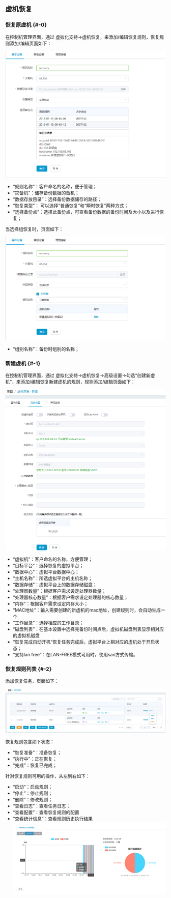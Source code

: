 ## 虚机恢复

### 恢复原虚机 {#-0}

在控制机管理界面，通过 虚拟化支持-&gt;虚机恢复，来添加/编辑恢复规则，恢复规则添加/编辑页面如下：

![](/assets/V7.1.2019011513.png)

*   “规则名称”：客户命名的名称，便于管理；
*   “灾备机”：储存备份数据的备机；
*   “数据存放目录”：选择备份数据储存的路径；
*   “恢复类型”： 可以选择“普通恢复”和“瞬时恢复”两种方式；
*   “选择备份点”：选择此备份点，可查看备份数据的备份时间及大小以及进行恢复；

当选择组恢复时，页面如下：

![](/assets/V7.1.2019011514.png)

* “组别名称”：备份时组别的名称；

### 新建虚机 {#-1}

在控制机管理界面，通过 虚拟化支持-&gt;虚机恢复-&gt;高级设置-&gt;勾选“创建新虚机”，来添加/编辑恢复新建虚机的规则，规则添加/编辑页面如下：

![](/assets/V7.120190325122726.png)

*   “虚拟机”：客户命名的名称，方便管理；
*   “目标平台”：选择恢复的虚拟平台；
*   “数据中心”：虚拟平台数据中心；
*   “主机名称”：所选虚拟平台的主机名称；
*   “数据存储”：虚拟平台上的数据存储磁盘；
*   “处理器数量”：根据客户需求设定处理器数量；
*   “处理器核心数量”：根据客户需求设定处理器的核心数量；
*   “内存”：根据客户需求设定内存大小；
*   “MAC地址”：输入需要创建的新虚机的mac地址，创建规则时，会自动生成一个
*   “工作目录”：选择相应的工作目录；
*   “磁盘列表”：在基本设置中选择完备份时间点后，虚拟机磁盘列表显示相对应的虚拟机磁盘
*   “恢复完成自动开机”恢复任务完成后，虚拟平台上相对应的虚机处于开启状态；
*   “支持lan free”：在LAN-FREE模式可用时，使用san方式传输。



### 恢复规则列表 {#-2}

添加恢复任务，页面如下：

![](/assets/V7.1.2019011516.png)

恢复规则包含如下状态：

*   “恢复准备”：准备恢复；
*   “执行中”：正在恢复；
*   “完成”：恢复已完成；

针对恢复规则可用的操作，从左到右如下：

*   “启动”：启动规则；
*   “停止”：停止规则；
*   “删除”：修改规则；
*   “查看日志”：查看任务日志；
*   “查看配置”：查看恢复规则的配置
*   “查看统计信息”：查看规则历史执行结果
![](/assets/V7.1.2019011517.png)

